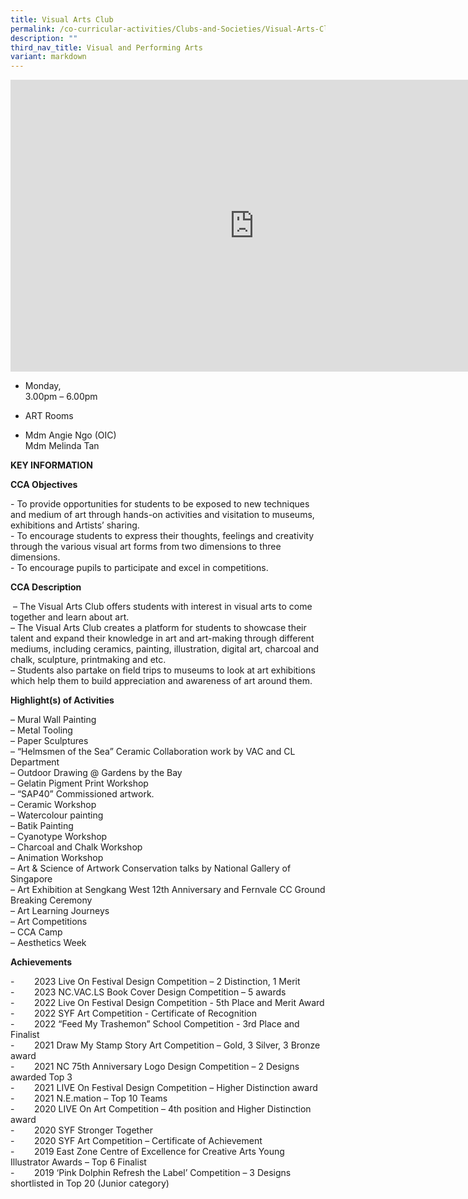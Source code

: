 ```yaml
---
title: Visual Arts Club
permalink: /co-curricular-activities/Clubs-and-Societies/Visual-Arts-Club/
description: ""
third_nav_title: Visual and Performing Arts
variant: markdown
---
```

<iframe allowfullscreen="true" height="467" width="780" frameborder="0" src="https://docs.google.com/presentation/d/e/2PACX-1vRYJPlD50MlgQDmg7fsS0ZjGrR1hYbAAb54uTzowHGeqCoyOaLAtJJwXnl3w_R8ocfapm5H-1glLz8V/embed?start=true&amp;loop=true&amp;delayms=5000"></iframe>

*   Monday,  
    3.00pm – 6.00pm

*   ART Rooms

*   Mdm Angie Ngo (OIC)  
    Mdm Melinda Tan
		
**KEY INFORMATION**

**CCA Objectives**

\- To provide opportunities for students to be exposed to new techniques and medium of art through hands-on activities and visitation to museums, exhibitions and Artists’ sharing.<br>
\- To encourage students to express their thoughts, feelings and creativity through the various visual art forms from two dimensions to three dimensions.<br>
\- To encourage pupils to participate and excel in competitions.

**CCA Description**

&nbsp;– The Visual Arts Club offers students with interest in visual arts to come together and learn about art.<br>
– The Visual Arts Club creates a platform for students to showcase their talent and expand their knowledge in art and art-making through different mediums, including ceramics, painting, illustration, digital art, charcoal and chalk, sculpture, printmaking and etc.<br>
– Students also partake on field trips to museums to look at art exhibitions which help them to build appreciation and awareness of art around them.

**Highlight(s) of Activities**

– Mural Wall Painting<br>
– Metal Tooling<br>
– Paper Sculptures<br>
– “Helmsmen of the Sea” Ceramic Collaboration work by VAC and CL Department<br>
– Outdoor Drawing @ Gardens by the Bay<br>
– Gelatin Pigment Print Workshop<br>
– “SAP40” Commissioned artwork.<br>
– Ceramic Workshop<br>
– Watercolour painting<br>
– Batik Painting<br>
– Cyanotype Workshop<br>
– Charcoal and Chalk Workshop<br>
– Animation Workshop<br>
– Art &amp; Science of Artwork Conservation talks by National Gallery of Singapore<br>
– Art Exhibition at Sengkang West 12th Anniversary and Fernvale CC Ground Breaking Ceremony<br>
– Art Learning Journeys<br>
– Art Competitions<br>
– CCA Camp<br>
– Aesthetics Week

  

**Achievements**<br>
         
\-&nbsp;&nbsp;&nbsp;&nbsp;&nbsp;&nbsp;&nbsp; 2023 Live On Festival Design Competition – 2 Distinction, 1 Merit<br>
\-&nbsp;&nbsp;&nbsp;&nbsp;&nbsp;&nbsp;&nbsp; 2023 NC.VAC.LS Book Cover Design Competition – 5 awards <br>
\-&nbsp;&nbsp;&nbsp;&nbsp;&nbsp;&nbsp;&nbsp; 2022 Live On Festival Design Competition - 5th Place and Merit Award<br>
\-&nbsp;&nbsp;&nbsp;&nbsp;&nbsp;&nbsp;&nbsp; 2022 SYF Art Competition - Certificate of Recognition<br>
\-&nbsp;&nbsp;&nbsp;&nbsp;&nbsp;&nbsp;&nbsp; 2022 “Feed My Trashemon” School Competition - 3rd Place and Finalist<br>
\-&nbsp;&nbsp;&nbsp;&nbsp;&nbsp;&nbsp;&nbsp; 2021 Draw My Stamp Story Art Competition – Gold, 3 Silver, 3 Bronze award<br>
\-&nbsp;&nbsp;&nbsp;&nbsp;&nbsp;&nbsp;&nbsp; 2021 NC 75th Anniversary Logo Design Competition – 2 Designs awarded Top 3<br>
\-&nbsp;&nbsp;&nbsp;&nbsp;&nbsp;&nbsp;&nbsp; 2021 LIVE On Festival Design Competition – Higher Distinction award<br>
\-&nbsp;&nbsp;&nbsp;&nbsp;&nbsp;&nbsp;&nbsp; 2021 N.E.mation – Top 10 Teams<br>
\-&nbsp;&nbsp;&nbsp;&nbsp;&nbsp;&nbsp;&nbsp; 2020 LIVE On Art Competition – 4th position and Higher Distinction award<br>
\-&nbsp;&nbsp;&nbsp;&nbsp;&nbsp;&nbsp;&nbsp; 2020 SYF Stronger Together<br>
\-&nbsp;&nbsp;&nbsp;&nbsp;&nbsp;&nbsp;&nbsp; 2020 SYF Art Competition – Certificate of Achievement<br>
\-&nbsp;&nbsp;&nbsp;&nbsp;&nbsp;&nbsp;&nbsp; 2019 East Zone Centre of Excellence for Creative Arts Young Illustrator Awards – Top&nbsp;6 Finalist<br>
\-&nbsp;&nbsp;&nbsp;&nbsp;&nbsp;&nbsp;&nbsp; 2019 ‘Pink Dolphin Refresh the Label’ Competition – 3 Designs shortlisted in Top 20&nbsp;(Junior category)